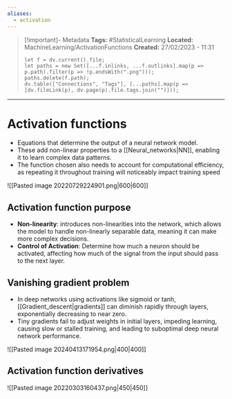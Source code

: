 ```yaml
---
aliases:
  - activation
---
```

> [!important]- Metadata
> **Tags:** #StatisticalLearning 
> **Located:** MachineLearning/ActivationFunctions
> **Created:** 27/02/2023 - 11:31
> ```dataviewjs
> let f = dv.current().file;
> let paths = new Set([...f.inlinks, ...f.outlinks].map(p => p.path).filter(p => !p.endsWith(".png")));
> paths.delete(f.path);
> dv.table(["Connections", "Tags"], [...paths].map(p => [dv.fileLink(p), dv.page(p).file.tags.join("")]));
> ```

___
# Activation functions
- Equations that determine the output of a neural network model.
- These add non-linear properties to a [[Neural_networks|NN]], enabling it to learn complex data patterns.
- The function chosen also needs to account for computational efficiency, as repeating it throughout training will noticeably impact training speed


![[Pasted image 20220729224901.png|600|600]]
## Activation function purpose
- **Non-linearity**: introduces non-linearities into the network, which allows the model to handle non-linearly separable data, meaning it can make more complex decisions.
- **Control of Activation**: Determine how much a neuron should be activated, affecting how much of the signal from the input should pass to the next layer.

## Vanishing gradient problem 
- In deep networks using activations like sigmoid or tanh, [[Gradient_descent|gradients]] can diminish rapidly through layers, exponentially decreasing to near zero.
- Tiny gradients fail to adjust weights in initial layers, impeding learning, causing slow or stalled training, and leading to suboptimal deep neural network performance.

![[Pasted image 20240413171954.png|400|400]]

## Activation function derivatives

![[Pasted image 20220303160437.png|450|450]]
